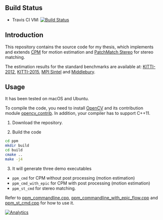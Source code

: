 ## Build Status

 - Travis CI VM: [![Build Status](https://travis-ci.org/csukuangfj/ppm.svg?branch=master)](https://travis-ci.org/csukuangfj/ppm)

## Introduction

This repository contains the source code for my thesis,
which implements and extends [CPM][1] for motion estimation
and [PatchMatch Stereo][2] for stereo matching.

The estimation results
for the standard benchmarks are available
at: [KITTI-2012][8], [KITTI-2015][9],
[MPI Sintel][10] and [Middlebury][11].

## Usage

It has been tested on macOS and Ubuntu.

To compile the code, you need to install [OpenCV][3]
and its contribution module [opencv_contrib][4].
In addition, your compiler has to support C++11.

1. Download the repository.

2. Build the code

```.sh
cd ppm
mkdir build
cd build
cmake ..
make -j4
```

3. It will generate three demo executables
 - `ppm_cmd` for CPM without post processing (motion estimation)
 - `ppm_cmd_with_epic` for CPM with post processing (motion estimation)
 - `ppm_st_cmd` for stereo matching.

Refer to [ppm_commandline.cpp][5],
[ppm_commandline_with_epic_flow.cpp][6]
and [ppm_st_cmd.cpp][7] for how to use it.

[11]: http://vision.middlebury.edu/flow/eval/results-fangjun-kuang/
[10]: http://sintel.is.tue.mpg.de/results
[9]: http://www.cvlibs.net/datasets/kitti/eval_scene_flow_detail.php?benchmark=flow&result=55531e93f1a96d0f7f49f53bd250c9979c592356
[8]: http://www.cvlibs.net/datasets/kitti/eval_stereo_flow_detail.php?benchmark=flow&error=3&eval=all&result=361e835c95c296c7bd9eddbbf270fa132eddc5ec
[7]: /src/ppm_stereo/cmd/ppm_st_cmd.cpp
[6]: /src/ppm_flow/cmd/ppm_commandline_with_epic_flow.cpp
[5]: /src/ppm_flow/cmd/ppm_commandline.cpp
[4]: https://github.com/opencv/opencv_contrib
[3]: https://github.com/opencv/opencv
[2]: https://www.microsoft.com/en-us/research/publication/patchmatch-stereo-stereo-matching-with-slanted-support-windows/
[1]: https://github.com/YinlinHu/CPM

[![Analytics](https://ga-beacon.appspot.com/UA-112812838-1/welcome-page)](https://github.com/csukuangfj/ppm)
